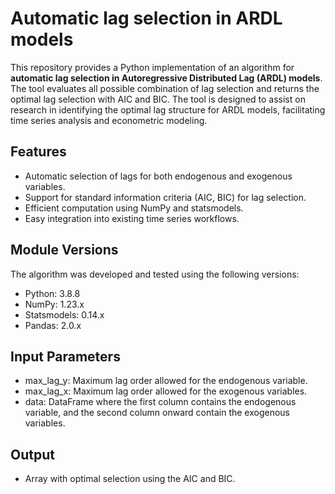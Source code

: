 # Automatic lag selection in ARDL models

This repository provides a Python implementation of an algorithm for **automatic lag selection in Autoregressive Distributed Lag (ARDL) models**. The tool evaluates all possible combination of lag selection and returns the optimal lag selection with AIC and BIC. The tool is designed to assist on research in identifying the optimal lag structure for ARDL models, facilitating time series analysis and econometric modeling. 

## Features
- Automatic selection of lags for both endogenous and exogenous variables.
- Support for standard information criteria (AIC, BIC) for lag selection.
- Efficient computation using NumPy and statsmodels.
- Easy integration into existing time series workflows.
  
## Module Versions
The algorithm was developed and tested using the following versions:

- Python: 3.8.8
- NumPy: 1.23.x
- Statsmodels: 0.14.x
- Pandas: 2.0.x

## Input Parameters
- max_lag_y: Maximum lag order allowed for the endogenous variable.
- max_lag_x: Maximum lag order allowed for the exogenous variables.
- data: DataFrame where the first column contains the endogenous variable, and the second column onward contain the exogenous variables.

## Output
- Array with optimal selection using the AIC and BIC.
